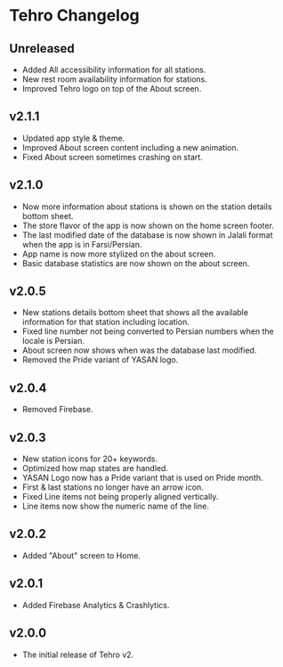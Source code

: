 # Tehro Changelog

## Unreleased

- Added All accessibility information for all stations.
- New rest room availability information for stations.
- Improved Tehro logo on top of the About screen.

## v2.1.1

- Updated app style & theme.
- Improved About screen content including a new animation.
- Fixed About screen sometimes crashing on start.

## v2.1.0

- Now more information about stations is shown on the station details bottom sheet.
- The store flavor of the app is now shown on the home screen footer.
- The last modified date of the database is now shown in Jalali format when the app is in Farsi/Persian.
- App name is now more stylized on the about screen.
- Basic database statistics are now shown on the about screen.

## v2.0.5

- New stations details bottom sheet that shows all the available information for that station including location.
- Fixed line number not being converted to Persian numbers when the locale is Persian.
- About screen now shows when was the database last modified.
- Removed the Pride variant of YASAN logo.

## v2.0.4

- Removed Firebase.

## v2.0.3

- New station icons for 20+ keywords.
- Optimized how map states are handled.
- YASAN Logo now has a Pride variant that is used on Pride month.
- First & last stations no longer have an arrow icon.
- Fixed Line items not being properly aligned vertically.
- Line items now show the numeric name of the line.

## v2.0.2

- Added "About" screen to Home.

## v2.0.1

- Added Firebase Analytics & Crashlytics.

## v2.0.0

- The initial release of Tehro v2.
